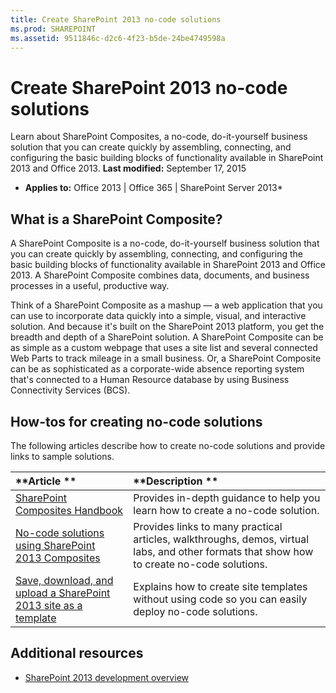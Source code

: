 ```yaml
---
title: Create SharePoint 2013 no-code solutions
ms.prod: SHAREPOINT
ms.assetid: 9511846c-d2c6-4f23-b5de-24be4749598a
---
```



# Create SharePoint 2013 no-code solutions
Learn about SharePoint Composites, a no-code, do-it-yourself business solution that you can create quickly by assembling, connecting, and configuring the basic building blocks of functionality available in SharePoint 2013 and Office 2013. 
 **Last modified:** September 17, 2015
  
    
    

 * **Applies to:** Office 2013 | Office 365 | SharePoint Server 2013* 
## What is a SharePoint Composite?
<a name="bk_whatiscomposite"> </a>

A SharePoint Composite is a no-code, do-it-yourself business solution that you can create quickly by assembling, connecting, and configuring the basic building blocks of functionality available in SharePoint 2013 and Office 2013. A SharePoint Composite combines data, documents, and business processes in a useful, productive way. 
  
    
    
Think of a SharePoint Composite as a mashup — a web application that you can use to incorporate data quickly into a simple, visual, and interactive solution. And because it's built on the SharePoint 2013 platform, you get the breadth and depth of a SharePoint solution. A SharePoint Composite can be as simple as a custom webpage that uses a site list and several connected Web Parts to track mileage in a small business. Or, a SharePoint Composite can be as sophisticated as a corporate-wide absence reporting system that's connected to a Human Resource database by using Business Connectivity Services (BCS). 
  
    
    

## How-tos for creating no-code solutions
<a name="bk_howtosfornocode"> </a>

The following articles describe how to create no-code solutions and provide links to sample solutions. 
  
    
    


|**Article **|**Description **|
|:-----|:-----|
| [SharePoint Composites Handbook](sharepoint-composites-handbook.md)|Provides in-depth guidance to help you learn how to create a no-code solution. |
| [No-code solutions using SharePoint 2013 Composites](http://technet.microsoft.com/en-us/sharepoint/dn594430)|Provides links to many practical articles, walkthroughs, demos, virtual labs, and other formats that show how to create no-code solutions. |
| [Save, download, and upload a SharePoint 2013 site as a template](save-download-and-upload-a-sharepoint-2013-site-as-a-template.md)|Explains how to create site templates without using code so you can easily deploy no-code solutions. |
   

## Additional resources
<a name="bk_addresources"> </a>


-  [SharePoint 2013 development overview](sharepoint-2013-development-overview.md)
    
  

  
    
    

